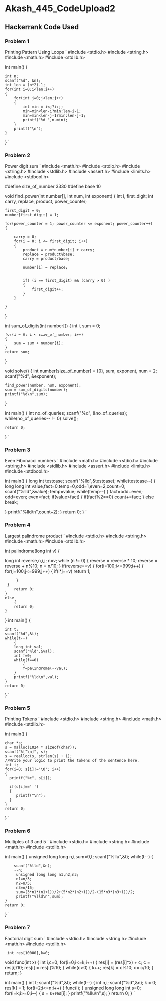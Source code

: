# Akash_445_CodeUpload2
## Hackerrank Code Used
### Problem 1
Printing Pattern Using Loops
`
#include <stdio.h>
#include <string.h>
#include <math.h>
#include <stdlib.h>

int main() 
{

    int n;
    scanf("%d", &n);
    int len = (n*2)-1;
    for(int i=0;i<len;i++)
    {
        for(int j=0;j<len;j++)
        {
            int min = i<j?i:j;
            min=min<len-i?min:len-i-1;
            min=min<len-j-1?min:len-j-1;
            printf("%d ",n-min);
        }
        printf("\n");
    }
}
`
### Problem 2
Power digit sum
`
#include <math.h>
#include <stdio.h>
#include <string.h>
#include <stdlib.h>
#include <assert.h>
#include <limits.h>
#include <stdbool.h>

#define size_of_number 3330 
#define base 10

void find_power(int number[], int num, int exponent)
{
    int i, first_digit;
    int carry, replace, product, power_counter;


    first_digit = 0;
    number[first_digit] = 1; 
  
    for(power_counter = 1; power_counter <= exponent; power_counter++)
    {
       
        carry = 0;
        for(i = 0; i <= first_digit; i++)
        {
            product = num*number[i] + carry;
            replace = product%base; 
            carry = product/base; 

            number[i] = replace;

            
            if( (i == first_digit) && (carry > 0) )
            {
                first_digit++;
            }
        }

    }
}

int sum_of_digits(int number[])
{
    int i, sum = 0;


    for(i = 0; i < size_of_number; i++)
    {
        sum = sum + number[i];
    }
    return sum;
}

void solve()
{
    int number[size_of_number] = {0}, sum, exponent, num = 2;
    scanf("%d", &exponent);

    find_power(number, num, exponent);
    sum = sum_of_digits(number);
    printf("%d\n",sum);
}

int main()
{
    int no_of_queries;
    scanf("%d", &no_of_queries);
    while(no_of_queries-- != 0)
        solve();

    return 0;
}
`
### Problem 3
Even Fibonacci numbers
`
#include <math.h>
#include <stdio.h>
#include <string.h>
#include <stdlib.h>
#include <assert.h>
#include <limits.h>
#include <stdbool.h>

int main()
{
 long int testcase;
 scanf("%lld",&testcase);
 while(testcase--)
 {
  long long int value,fact=0,temp=0,odd=1,even=2,count=0;
  scanf("%lld",&value);
  temp=value;
  while(temp--)
  {
   fact=odd+even;
   odd=even;
   even=fact;
   if(value>fact)
   {
   if(fact%2==0)
   count+=fact;
   }
   else
   break;
   
  }
  printf("%lld\n",count+2);
 }
 return 0;
}
`
### Problem 4
Largest palindrome product
`
#include <stdio.h>
#include <string.h>
#include <math.h>
#include <stdlib.h>

int palindrome(long int v)
{
   
 long int reverse,n,i,j;
    n=v;
    while (n != 0)
   {
      reverse = reverse * 10;
      reverse = reverse + n%10;
      n       = n/10;
   }
    if(reverse==v)
    {
     for(i=100;i<=999;i++)
         {
         for(j=100;j<=999;j++)
          {
           if(i*j==v)
               return 1;

         }
     }
        return 0;
    }
    else
        {
        return 0;
    }
}
int main() {

    int t;
    scanf("%d",&t);
    while(t--)
        {
        long int val;
        scanf("%ld",&val);
        int f=0;
        while(f==0)
            {
            f=palindrome(--val);
        }
        printf("%ld\n",val);
    }
    return 0;
}
`
### Problem 5
Printing Tokens
`
#include <stdio.h>
#include <string.h>
#include <math.h>
#include <stdlib.h>

int main() {

    char *s;
    s = malloc(1024 * sizeof(char));
    scanf("%[^\n]", s);
    s = realloc(s, strlen(s) + 1);
    //Write your logic to print the tokens of the sentence here.
    int i;
    for(i=0; s[i]!='\0'; i++)
    {
      printf("%c", s[i]);

      if(s[i]==' ')
      {
         printf("\n");
      }
    }
    return 0;
}
`
### Problem 6
Multiples of 3 and 5
`
#include <stdio.h>
#include <string.h>
#include <math.h>
#include <stdlib.h>

int main() {
unsigned long long n,i,sum=0,t;
    scanf("%llu",&t);
    while(t--)
        {
   
        scanf("%lld",&n);
        --n;
         unsigned long long n1,n2,n3;
         n1=n/3;
         n2=n/5;
         n3=n/15;
         sum=(3*n1*(n1+1))/2+(5*n2*(n2+1))/2-(15*n3*(n3+1))/2;
         printf("%lld\n",sum);
    }
    return 0;
}
`
### Problem 7
Factorial digit sum
`
#include <stdio.h>
#include <string.h>
#include <math.h>
#include <stdlib.h>

     int res[10000],k=0;

void func(int x)
{
       int i,c=0;
       for(i=0;i<=k;i++)
       {
              res[i] = (res[i]*x) + c;
              c = res[i]/10;
              res[i] = res[i]%10;
       }
       while(c>0)
       {
              k++;
              res[k] = c%10;
              c= c/10;
       }
       return;
}


int main()
{
       int t;
       scanf("%d",&t);
       while(t--)
       {
              int n,i;
              scanf("%d",&n);
              k = 0;
              res[k] = 1;
              for(i=2;i<=n;i++)
              {
                     func(i);
              }
              unsigned long long int s=0;
              for(i=k;i>=0;i--)
              {
                     s = s+res[i];
              }
              printf("%llu\n",s);
       }
    return 0;
}
`
